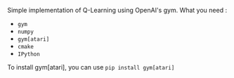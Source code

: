 Simple implementation of Q-Learning using OpenAI's gym.
What you need :
- `gym`
- `numpy`
- `gym[atari]`
- `cmake`
- `IPython`

To install gym[atari], you can use `pip install gym[atari]`